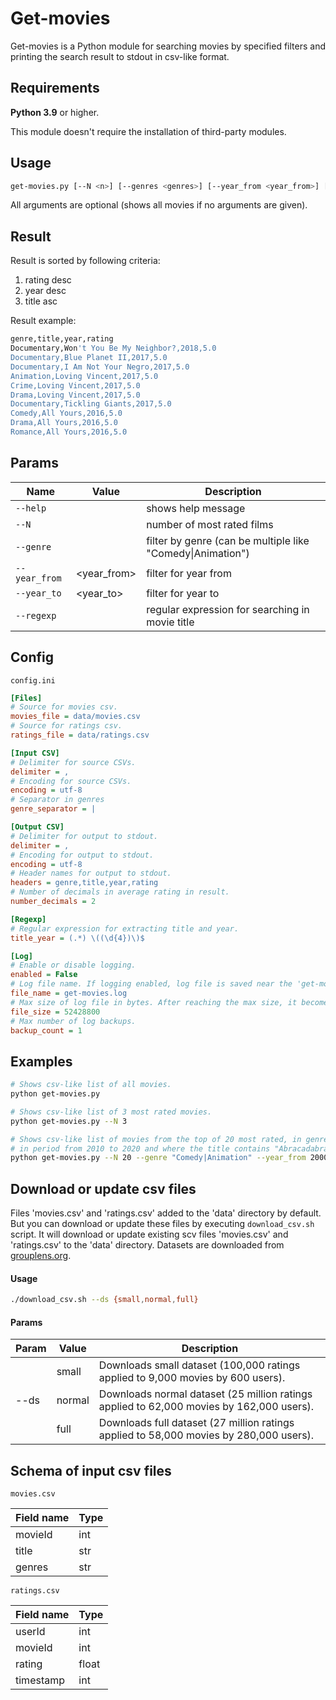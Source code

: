# Get-movies
Get-movies is a Python module for searching movies by specified filters and printing the search result to stdout in csv-like format. 

## Requirements
**Python 3.9** or higher.

This module doesn't require the installation of third-party modules.

## Usage
```bash
get-movies.py [--N <n>] [--genres <genres>] [--year_from <year_from>] [--year_to <year_to>] [--regexp <regexp>] [--help] 
```
All arguments are optional (shows all movies if no arguments are given). 

## Result
Result is sorted by following criteria:

1. rating desc
2. year desc
3. title asc

Result example:
```bash
genre,title,year,rating
Documentary,Won't You Be My Neighbor?,2018,5.0
Documentary,Blue Planet II,2017,5.0
Documentary,I Am Not Your Negro,2017,5.0
Animation,Loving Vincent,2017,5.0
Crime,Loving Vincent,2017,5.0
Drama,Loving Vincent,2017,5.0
Documentary,Tickling Giants,2017,5.0
Comedy,All Yours,2016,5.0
Drama,All Yours,2016,5.0
Romance,All Yours,2016,5.0
```

## Params
| Name          | Value       | Description                                                    |
|---------------|-------------|----------------------------------------------------------------|
| `--help`      |             | shows help message                                             |
| `--N`         | <n>         | number of most rated films                                     |
| `--genre`     | <genre>     | filter by genre (can be multiple like "Comedy&#124;Animation") |
| `--year_from` | <year_from> | filter for year from                                           |
| `--year_to`   | <year_to>   | filter for year to                                             |
| `--regexp`    | <regexp>    | regular expression for searching in movie title                |

## Config
`config.ini`
```ini
[Files]
# Source for movies csv.
movies_file = data/movies.csv
# Source for ratings csv.
ratings_file = data/ratings.csv

[Input CSV]
# Delimiter for source CSVs.
delimiter = ,
# Encoding for source CSVs.
encoding = utf-8
# Separator in genres
genre_separator = |

[Output CSV]
# Delimiter for output to stdout.
delimiter = ,
# Encoding for output to stdout.
encoding = utf-8
# Header names for output to stdout.
headers = genre,title,year,rating
# Number of decimals in average rating in result.
number_decimals = 2

[Regexp]
# Regular expression for extracting title and year.
title_year = (.*) \((\d{4})\)$

[Log]
# Enable or disable logging.
enabled = False
# Log file name. If logging enabled, log file is saved near the 'get-movies.py'.
file_name = get-movies.log
# Max size of log file in bytes. After reaching the max size, it becomes archived.
file_size = 52428800
# Max number of log backups.
backup_count = 1
```

## Examples
```bash
# Shows csv-like list of all movies.
python get-movies.py 
```
```bash
# Shows csv-like list of 3 most rated movies.
python get-movies.py --N 3
```
```bash
# Shows csv-like list of movies from the top of 20 most rated, in genre "Comedy" or "Animation", 
# in period from 2010 to 2020 and where the title contains "Abracadabra" or "Batman".
python get-movies.py --N 20 --genre "Comedy|Animation" --year_from 2000 --year_to 2010 --regex "Abracadabra|Batman"
```

## Download or update csv files
Files 'movies.csv' and 'ratings.csv' added to the 'data' directory by default. 
But you can download or update these files by executing `download_csv.sh` script. 
It will download or update existing scv files 'movies.csv' and 'ratings.csv' to the 'data' directory.
Datasets are downloaded from [grouplens.org](https://grouplens.org/datasets/movielens/).
#### Usage
```bash 
./download_csv.sh --ds {small,normal,full}
```
#### Params
| Param | Value  | Description                                                                              |
|-------|--------|------------------------------------------------------------------------------------------|
|       | small  | Downloads small dataset (100,000 ratings applied to 9,000 movies by 600 users).          |
| --ds  | normal | Downloads normal dataset (25 million ratings applied to 62,000 movies by 162,000 users). |
|       | full   | Downloads full dataset (27 million ratings applied to 58,000 movies by 280,000 users).   |

## Schema of input csv files
`movies.csv`

| Field name | Type |
|------------|------|
| movieId    | int  |
| title      | str  |
| genres     | str  |

`ratings.csv`

| Field name   | Type   |
|--------------|--------|
| userId       | int    |
| movieId      | int    |
| rating       | float  |
| timestamp    | int    |


